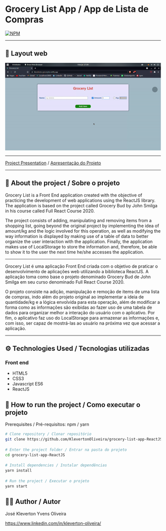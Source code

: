 # Grocery List App / App de Lista de Compras
[![NPM](https://img.shields.io/npm/l/react)](https://github.com/KlevertonOliveira/grocery-list-app-ReactJS/blob/master/LICENSE)

---

## :art: Layout web
![Alt Text](assets/grocery-list.gif)



---

[Project Presentation](https://klevoliveira-grocerylist.netlify.app/) /
[Apresentação do Projeto](https://klevoliveira-grocerylist.netlify.app/)

---

## :mag_right: About the project / Sobre o projeto

Grocery List is a Front End application created with the objective of practicing the development of web applications using the ReactJS library. The application is based on the project called Grocery Bud by John Smilga in his course called Full React Course 2020.

The project consists of adding, manipulating and removing items from a shopping list, going beyond the original project by implementing the idea of amount/kg and the logic involved for this operation, as well as modifying the way information is displayed by making use of a table of data to better organize the user interaction with the application. Finally, the application makes use of LocalStorage to store the information and, therefore, be able to show it to the user the next time he/she accesses the application.

---

Grocery List é uma aplicação Front End criada com o objetivo de praticar o desenvolvimento de aplicações web utilizando a biblioteca ReactJS. A aplicação toma como base o projeto denominado Grocery Bud de John Smilga em seu curso denominado Full React Course 2020.

O projeto consiste na adição, manipulação e remoção de items de uma lista de compras, indo além do projeto original ao implementar a ideia de quantidade/kg e a lógica envolvida para esta operação, além de modificar a forma como as informações são exibidas ao fazer uso de uma tabela de dados para organizar melhor a interação do usuário com o aplicativo. Por fim, o aplicativo faz uso do LocalStorage para armazenar as informações e, com isso, ser capaz de mostrá-las ao usuário na próxima vez que acessar a aplicação.

---

## :gear: Technologies Used / Tecnologias utilizadas

### Front end
- HTML5
- CSS3
- Javascript ES6
- ReactJS

## :file_folder: How to run the project / Como executar o projeto

Prerequisites / Pré-requisitos: npm / yarn

```bash
# Clone repository / Clonar repositório
git clone https://github.com/KlevertonOliveira/grocery-list-app-ReactJS.git

# Enter the project folder / Entrar na pasta do projeto
cd grocery-list-app-ReactJS

# Install dependencies / Instalar dependências
yarn install

# Run the project / Executar o projeto
yarn start
```

## :raising_hand_man: Author / Autor

José Kleverton Yvens Oliveira

https://www.linkedin.com/in/kleverton-oliveira/

